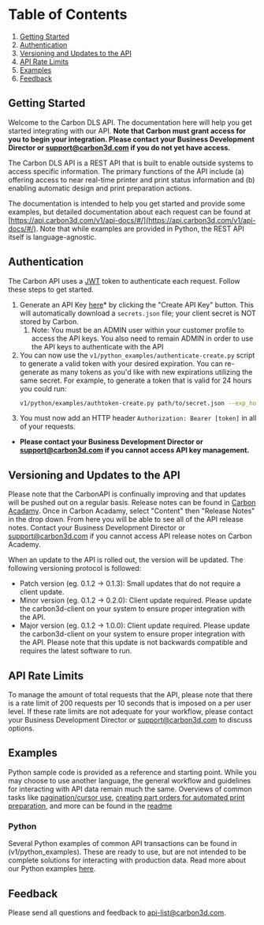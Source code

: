 # Table of Contents
1. [Getting Started](#getting-started)
2. [Authentication](#authentication)
3. [Versioning and Updates to the API](#versioning-and-updates-to-the-api)
4. [API Rate Limits](#api-rate-limits)
5. [Examples](#examples)
6. [Feedback](#feedback)

## Getting Started
Welcome to the Carbon DLS API. The documentation here will help you get started integrating with our API. **Note that Carbon must grant access for you to begin your integration. Please contact your Business Development Director or support@carbon3d.com if you do not yet have access.**

The Carbon DLS API is a REST API that is built to enable outside systems to access specific information. The primary functions of the API include (a) offering access to near real-time printer and print status information and (b) enabling automatic design and print preparation actions.

The documentation is intended to help you get started and provide some examples, but detailed documentation about each request can be found at [https://api.carbon3d.com/v1/api-docs/#/](https://api.carbon3d.com/v1/api-docs/#/). Note that while examples are provided in Python, the REST API itself is language-agnostic.

## Authentication
The Carbon API uses a [JWT](https://en.wikipedia.org/wiki/JSON_Web_Token) token to authenticate each request. Follow these steps to get started.
1. Generate an API Key [here](https://print.carbon3d.com/api_keys)* by clicking the "Create API Key" button. This will automatically download a `secrets.json` file; your client secret is NOT stored by Carbon.
    1. Note: You must be an ADMIN user within your customer profile to access the API keys. You also need to remain ADMIN in order to use the API keys to authenticate with the API
2. You can now use the `v1/python_examples/authenticate-create.py` script to generate a valid token with your desired expiration. You can re-generate as many tokens as you'd like with new expirations utilizing the same secret. For example, to generate a token that is valid for 24 hours you could run:
    ``` bash
    v1/python/examples/authtoken-create.py path/to/secret.json --exp_hours 24
    ```
3. You must now add an HTTP header `Authorization: Bearer [token]` in all of your requests.

* **Please contact your Business Development Director or support@carbon3d.com if you cannot access API key management.**

## Versioning and Updates to the API
Please note that the CarbonAPI is confinually improving and that updates will be pushed out on a regular basis. Release notes can be found in [Carbon Acadamy](https://learn.carbon3d.com/software). Once in Carbon Acadamy, select "Content" then "Release Notes" in the drop down. From here you will be able to see all of the API release notes. Contact your Business Development Director or support@carbon3d.com if you cannot access API release notes on Carbon Academy.

When an update to the API is rolled out, the version will be updated. The following versioning protocol is followed:
* Patch version (eg. 0.1.2 -> 0.1.3): Small updates that do not require a client update.
* Minor version (eg. 0.1.2 -> 0.2.0): Client update required. Please update the carbon3d-client on your system to ensure proper integration with the API.
* Major version (eg. 0.1.2 -> 1.0.0): Client update required. Please update the carbon3d-client on your system to ensure proper integration with the API. Please note that this update is not backwards compatible and requires the latest software to run.

## API Rate Limits
To manage the amount of total requests that the API, please note that there is a rate limit of 200 requests per 10 seconds that is imposed on a per user level. If these rate limits are not adequate for your workflow, please contact your Business Development Director or support@carbon3d.com to discuss options.

## Examples
Python sample code is provided as a reference and starting point. While you may choose to use another language, the general workflow and guidelines for interacting with API data remain much the same.
Overviews of common tasks like [pagination/cursor use](v1/python_examples/README.md#pagination--cursor), [creating part orders for automated print preparation](v1/python_examples/README.md#create-a-custom-part-order), and more can be found in the [readme](v1/python_examples/README.md)

### Python
Several Python examples of common API transactions can be found in (v1/python_examples). These are ready to use, but are not intended to be complete solutions for interacting with production data.
Read more about our Python examples [here](v1/python_examples/README.md).

## Feedback
Please send all questions and feedback to <api-list@carbon3d.com>.
